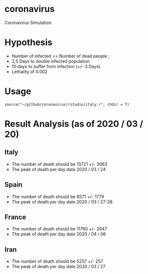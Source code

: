 # coronavirus
Coronavirus Simulation

# Hypothesis

* Number of infected >> Number of dead people ;
* 2,5 Days to double infected population
* 10 days to suffer from infection (+/- 3 Days)
* Lethality of 0.002

# Usage

`source("~/github/coronavirus/rstudio/italy.r", chdir = T)`

# Result Analysis (as of 2020 / 03 / 20)

## Italy

* The number of death should be 13721 +/- 3063
* The peak of death per day date 2020 / 03 / 24

## Spain

* The number of death should be 8571 +/- 1779
* The peak of death per day date 2020 / 03 / 27-28

## France

* The number of death should be 11760 +/- 2647
* The peak of death per day date 2020 / 04 / 06

## Iran

* The number of death should be 5257 +/- 257
* The peak of death per day date 2020 / 03 / 27

